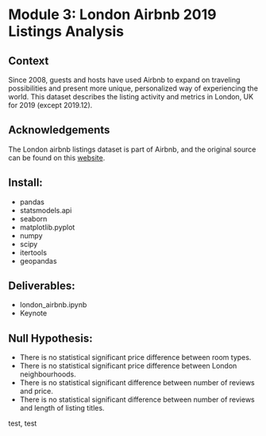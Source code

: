# Module 3: London Airbnb 2019 Listings Analysis

## Context
Since 2008, guests and hosts have used Airbnb to expand on traveling possibilities and present more unique, personalized way of experiencing the world. This dataset describes the listing activity and metrics in London, UK for 2019 (except 2019.12).

## Acknowledgements
The London airbnb listings dataset is part of Airbnb, and the original source can be found on this [website](http://insideairbnb.com/).

## Install:
- pandas
- statsmodels.api
- seaborn
- matplotlib.pyplot
- numpy
- scipy
- itertools
- geopandas

## Deliverables:
- london_airbnb.ipynb
- Keynote

## Null Hypothesis:
- There is no statistical significant price difference between room types.
- There is no statistical significant price difference between London neighbourhoods.
- There is no statistical significant difference between number of reviews and price.
- There is no statistical significant difference between number of reviews and length of listing titles.

test, test